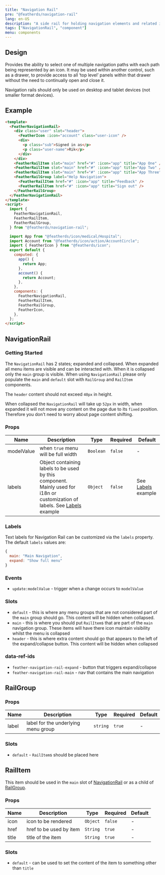 ```yaml
---
title: "Navigation Rail"
pre: "@featherds/navigation-rail"
lang: en-US
description: "A side rail for holding navigation elements and related information."
tags: ["NavigationRail", "component"]
menu: components
---
```


## Design

Provides the ability to select one of multiple navigation paths with each path being represented by an icon. It may be used within another control, such as a drawer, to provide access to all ‘top level’ panels within that drawer without the need to continually open and close it.

Navigation rails should only be used on desktop and tablet devices (not smaller format devices).

## Example

```html
<template>
  <FeatherNavigationRail>
    <div class="user" slot="header">
      <FeatherIcon :icon="account" class="user-icon" />
      <div>
        <p class="sub">Signed in as</p>
        <p class="user-name">Rik</p>
      </div>
    </div>
    <FeatherRailItem slot="main" href="#" :icon="app" title="App One" />
    <FeatherRailItem slot="main" href="#" :icon="app" title="App Two" />
    <FeatherRailItem slot="main" href="#" :icon="app" title="App Three" />
    <FeatherRailGroup label="Help Navigation">
      <FeatherRailItem href="#" :icon="app" title="Feedback" />
      <FeatherRailItem href="#" :icon="app" title="Sign out" />
    </FeatherRailGroup>
  </FeatherNavigationRail>
</template>
<script>
  import {
    FeatherNavigationRail,
    FeatherRailItem,
    FeatherRailGroup,
  } from "@featherds/navigation-rail";

  import App from "@featherds/icon/medical/Hospital";
  import Account from "@featherds/icon/action/AccountCircle";
  import { FeatherIcon } from "@featherds/icon";
  export default {
    computed: {
      app() {
        return App;
      },
      account() {
        return Account;
      },
    },
    components: {
      FeatherNavigationRail,
      FeatherRailItem,
      FeatherRailGroup,
      FeatherIcon,
    },
  };
</script>
```

## NavigationRail

### Getting Started

The `NavigationRail` has 2 states; expanded and collapsed. When expanded all menu items are visible and can be interacted with. When it is collapsed only the `main` group is visible. When using `NavigationRail` please only populate the `main` and `default` slot with `RailGroup` and `RailItem` components.

The `header` content should not exceed `40px` in height.

When collapsed the `NavigationRail` will take up `52px` in width, when expanded it will not move any content on the page due to its `fixed` position. Therefore you don't need to worry about page content shifting.

### Props

| Name       | Description                                                                                                                           | Type      | Required | Default                       |
| ---------- | ------------------------------------------------------------------------------------------------------------------------------------- | --------- | -------- | ----------------------------- |
| modelValue | when `true` menu will be full width                                                                                                   | `Boolean` | `false`  | -                             |
| labels     | Object containing labels to be used by this component. Mainly used for i18n or customization of labels. See [Labels](#labels) example | `Object`  | `false`  | See [Labels](#labels) example |

### Labels

Text labels for Navigation Rail can be customized via the `labels` property. The default `labels` values are:

```js
{
  main: "Main Navigation",
  expand: "Show full menu"
}
```

### Events

- `update:modelValue` - trigger when a change occurs to `modelValue`

### Slots

- `default` - this is where any menu groups that are not considered part of the `main` group should go. This content will be hidden when collapsed.
- `main` - this is where you should put `RailItem`s that are part of the `main` navigation group. These items will have there icon maintain visibility whilst the menu is collapsed
- `header` - this is where extra content should go that appears to the left of the expand/collapse button. This content will be hidden when collapsed

### data-ref-ids

- `feather-navigation-rail-expand` - button that triggers expand/collapse
- `feather-navigation-rail-main` - nav that contains the main navigation

## RailGroup

### Props

| Name  | Description                         | Type     | Required | Default |
| ----- | ----------------------------------- | -------- | -------- | ------- |
| label | label for the underlying menu group | `string` | `true`   | -       |

### Slots

- `default` - `RailItem`s should be placed here

## RailItem

This item should be used in the `main` slot of [NavigationRail](#NavigationRail) or as a child of [RailGroup](#RailGroup).

### Props

| Name  | Description             | Type     | Required | Default |
| ----- | ----------------------- | -------- | -------- | ------- |
| icon  | icon to be rendered     | `Object` | `false`  | -       |
| href  | href to be used by item | `String` | `true`   | -       |
| title | title of the item       | `String` | `true`   | -       |

### Slots

- `default` - can be used to set the content of the item to something other than `title`
